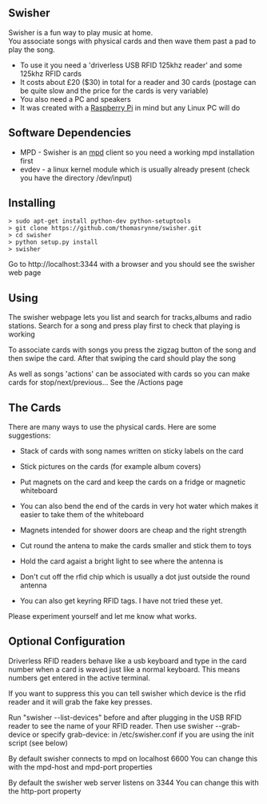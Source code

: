 Swisher
-------
Swisher is a fun way to play music at home.  
You associate songs with physical cards and then wave them past a pad to play the song.

- To use it you need a 'driverless USB RFID 125khz reader' and some 125khz RFID cards
- It costs about £20 ($30) in total for a reader and 30 cards (postage can be quite slow and the price for the cards is very variable) 
- You also need a PC and speakers
- It was created with a [Raspberry Pi](http://www.raspberrypi.org)  in mind but any Linux PC will do

Software Dependencies
---------------------
- MPD - Swisher is an [mpd](http://mpd.wikia.com) client so you need a working mpd installation first
- evdev - a linux kernel module which is usually already present
   (check you have the directory /dev/input)

Installing
----------
    > sudo apt-get install python-dev python-setuptools
    > git clone https://github.com/thomasrynne/swisher.git
    > cd swisher
    > python setup.py install
    > swisher

 Go to http://localhost:3344 with a browser and you should see the swisher web page

Using
-----
 The swisher webpage lets you list and search for tracks,albums and radio stations.
 Search for a song and press play first to check that playing is working
 
 To associate cards with songs you press the zigzag button of the song and then
 swipe the card. After that swiping the card should play the song

 As well as songs 'actions' can be associated with cards so you can make
 cards for stop/next/previous... See the /Actions page

The Cards
---------
 There are many ways to use the physical cards. Here are some suggestions:

- Stack of cards with song names written on sticky labels on the card
- Stick pictures on the cards (for example album covers)
- Put magnets on the card and keep the cards on a fridge or magnetic whiteboard
 - You can also bend the end of the cards in very hot water 
    which makes it easier to take them of the whiteboard
 - Magnets intended for shower doors are cheap and the right strength
- Cut round the antena to make the cards smaller and stick them to toys
 - Hold the card agaist a bright light to see where the antenna is
 - Don't cut off the rfid chip which is usually a dot just outside the
   round antenna

- You can also get keyring RFID tags. I have not tried these yet.

Please experiment yourself and let me know what works.

Optional  Configuration
-----------------------

 Driverless RFID readers behave like a usb keyboard and type
 in the card number when a card is waved just like a normal keyboard.
 This means numbers get entered in the active terminal.

 If you want to suppress this you can tell swisher which
 device is the rfid reader and it will grab the fake
 key presses.

 Run "swisher --list-devices" before and after plugging in the USB RFID reader
 to see the name of your RFID reader. Then use 
  swisher --grab-device or specify grab-device: <name> in /etc/swisher.conf
  if you are using the init script (see below)

 By default swisher connects to mpd on localhost 6600
 You can change this with the mpd-host and mpd-port properties
 
 By default the swisher web server listens on 3344
 You can change this with the http-port property

